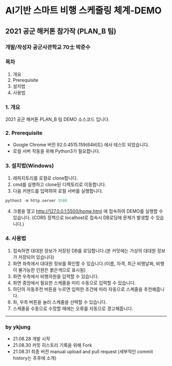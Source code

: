 # AI기반 스마트 비행 스케줄링 체계-DEMO
## 2021 공군 해커톤 참가작 (PLAN_B 팀)
### 개발/작성자 공군사관학교 70士 박준수

### 목차
1. 개요
2. Prerequisite
3. 설치법
4. 사용법

### 1. 개요
2021 공군 해커톤 PLAN_B 팀 DEMO 소스코드 입니다.

### 2. Prerequisite
 - Google Chrome 버전 92.0.4515.159(64비트) 에서 테스트 되었습니다.
 - 로컬 서버 작동을 위해 Python3가 필요합니다.

### 3. 설치법(Windows)
1. 레파지토리를 로컬로 clone합니다.
2. cmd를 실행하고 clone된 디렉토리로 이동합니다.
3. 다음 커맨드를 입력하여 로컬 서버를 실행합니다.

``` c
python3 -m http.server 5500
```
4. 크롬을 열고 http://127.0.0.1:5500/home.html 에 접속하여 DEMO를 실행할 수 있습니다. 
(CORS 정책으로 localhost로 접속시 DB로딩에 문제가 발생할 수 있습니다.)

### 4. 사용법
1. 접속하면 대대원 정보가 저장된 DB를 로딩합니다.(본 커밋에는 가상의 대대원 정보가 저장되어 있습니다)
2. 화면 좌측에서 대대원 정보를 확인할 수 있습니다.(이름, 자격, 최근 비행날짜, 비행이 불가능한 인원은 붉은색으로 표시됨)
3. 화면 우측에서 비행자원을 입력할 수 있습니다.
4. 화면 중앙에서 필요한 스케줄을 미리 수동으로 입력할 수 있습니다.
5. 하단의 자동추천 버튼을 누르면 입력한 조건에 따라 자동으로 스케줄을 추천해줍니다.
6. 좌, 우측 버튼을 눌러 스케줄을 선택할 수 있습니다.
7. 스케줄을 수동으로 수정할 때에는 오류를 자동으로 경고해줍니다. 

---
### by ykjung
- 21.08.28 개발 시작
- 21.08.30 커밋 히스토리 기록을 위해 Fork
- 21.08.31 최종 버전 manual upload and pull request (세부적인 commit history는 추후에 소개) 

